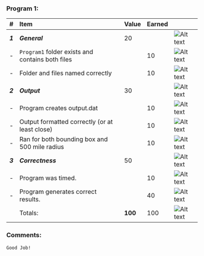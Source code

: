 ### Program 1:
| #       | Item                                             | Value   | Earned   |                |
|:--------|:-------------------------------------------------|:--------|:---------|:---------------|
| ***1*** | ***General***                                    | 20      |          | ![Alt text][1] |
| -       | `Program1` folder exists and contains both files |         |     10     | ![Alt text][1] |
| -       | Folder and files named correctly                 |         |     10     | ![Alt text][1] |
| ***2*** | ***Output***                                     | 30      |          | ![Alt text][1] |
| -       | Program creates output.dat                       |         |  10        | ![Alt text][1] |
| -       | Output formatted correctly (or at least close)   |         |    10      | ![Alt text][1] |
| -       | Ran for both bounding box and 500 mile radius    |         |  10        | ![Alt text][1] |
| ***3*** | ***Correctness***                                | 50      |          | ![Alt text][1] |
| -       | Program was timed.                               |         |    10      | ![Alt text][1] |
| -       | Program generates correct results.               |         |   40       | ![Alt text][1] |
|         | Totals:                                          | **100** |    100      | ![Alt text][1] |
### Comments:
```
Good Job!
```

[1]: http://f.cl.ly/items/3E231i211n2E042B1U3K/right.png  "Correct"
[2]: http://f.cl.ly/items/2X473C1Q1F2x3S1E4231/wrong.gif  "Incorrect"
[3]: http://f.cl.ly/items/1A0d2Q1J1N1u0C3g0C1s/null.gif  "Errors"

